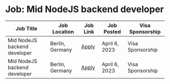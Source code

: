 # Job: Mid NodeJS backend developer

| Job Title | Job Location | Job Link | Job Posted | Visa Sponsorship |
| --- | --- | --- | --- | --- |
| Mid NodeJS backend developer | Berlin, Germany | [Apply](https://retraced.notion.site/Mid-NodeJS-backend-developer-d88c7d587732438a9a08446096df2430) | April 6, 2023 | Visa Sponsorship |
| Mid NodeJS backend developer | Berlin, Germany | [Apply](https://retraced.notion.site/Mid-NodeJS-backend-developer-d88c7d587732438a9a08446096df2430) | April 6, 2023 | Visa Sponsorship |
